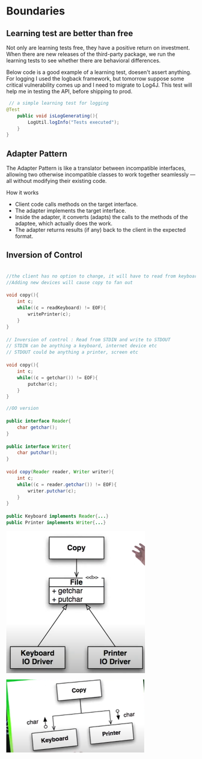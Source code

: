 # Boundaries

## Learning test are better than free

Not only are learning tests free, they have a positive return on investment. When there
are new releases of the third-party package, we run the learning tests to see whether there
are behavioral differences.

Below code is a good example of a learning test, doesen't assert anything. For logging I used the logback
framework, but tomorrow suppose some critical vulnerability comes up and I need to migrate to Log4J. This
test will help me in testing the API, before shipping to prod.

```java
 // a simple learning test for logging
@Test
    public void isLogGenerating(){
        LogUtil.logInfo("Tests executed");
    }
}

```

## Adapter Pattern

The Adapter Pattern is like a translator between incompatible interfaces, allowing two otherwise incompatible classes to work together 
seamlessly — all without modifying their existing code.

How it works

- Client code calls methods on the target interface.
- The adapter implements the target interface.
- Inside the adapter, it converts (adapts) the calls to the methods of the adaptee, which actually does the work.
- The adapter returns results (if any) back to the client in the expected format.

## Inversion of Control


```C

//the client has no option to change, it will have to read from keyboard and write to printer
//Adding new devices will cause copy to fan out

void copy(){
	int c;
	while((c = readKeyboard) != EOF){
		writePrinter(c);
	}
}

// Inversion of control : Read from STDIN and write to STDOUT
// STDIN can be anything a keyboard, internet device etc
// STDOUT could be anything a printer, screen etc

void copy(){
	int c;
	while((c = getchar()) != EOF){
		putchar(c);
	}
}
```

```java
//OO version

public interface Reader{
	char getchar();
}

public interface Writer{
	char putchar();
}

void copy(Reader reader, Writer writer){
	int c;
	while((c = reader.getchar()) != EOF){
		writer.putchar(c);
	}
}

public Keyboard implements Reader{...}
public Printer implements Writer{...}

```

![Dependency Inversion](./img/dependency_inversion.png)

![copy will fan out](./img/anti_pattern.png)